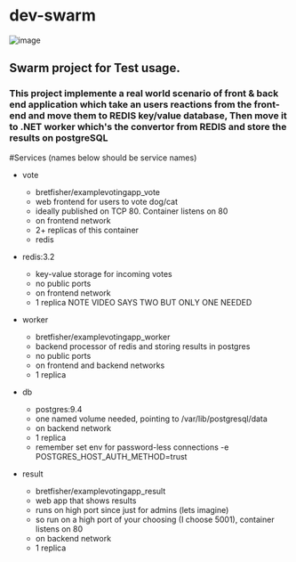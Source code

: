 # dev-swarm

![image](https://user-images.githubusercontent.com/59050392/162619721-118dd81b-efa4-4d6a-b9fc-d122d72b82f0.png)

## Swarm project for Test usage. 
### This project implemente a real world scenario of front & back end application which take an users reactions from the front-end and move them to REDIS key/value database, Then move it to .NET worker which's the convertor from REDIS and store the results on postgreSQL

#Services (names below should be service names)
* vote

  * bretfisher/examplevotingapp_vote
  * web frontend for users to vote dog/cat
  * ideally published on TCP 80. Container listens on 80
  * on frontend network
  * 2+ replicas of this container
  * redis

* redis:3.2

  * key-value storage for incoming votes  
  * no public ports
  * on frontend network
  * 1 replica NOTE VIDEO SAYS TWO BUT ONLY ONE NEEDED

* worker

  * bretfisher/examplevotingapp_worker
  * backend processor of redis and storing results in postgres
  * no public ports
  * on frontend and backend networks
  * 1 replica

* db

  * postgres:9.4
  * one named volume needed, pointing to /var/lib/postgresql/data
  * on backend network
  * 1 replica
  * remember set env for password-less connections -e POSTGRES_HOST_AUTH_METHOD=trust


* result

  * bretfisher/examplevotingapp_result
  * web app that shows results
  * runs on high port since just for admins (lets imagine)
  * so run on a high port of your choosing (I choose 5001), container listens on 80
  * on backend network
  * 1 replica

